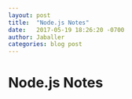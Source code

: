 ```yaml
---
layout: post
title:  "Node.js Notes"
date:   2017-05-19 18:26:20 -0700
author: Jaballer
categories: blog post
---
```


# Node.js Notes
